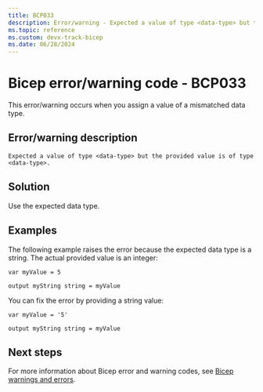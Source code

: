 ```yaml
---
title: BCP033
description: Error/warning - Expected a value of type <data-type> but the provided value is of type <data-type>.
ms.topic: reference
ms.custom: devx-track-bicep
ms.date: 06/28/2024
---
```


# Bicep error/warning code - BCP033

This error/warning occurs when you assign a value of a mismatched data type.

## Error/warning description

`Expected a value of type <data-type> but the provided value is of type <data-type>.`

## Solution

Use the expected data type.  

## Examples

The following example raises the error because the expected data type is a string. The actual provided value is an integer:

```bicep
var myValue = 5

output myString string = myValue
```

You can fix the error by providing a string value:

```bicep
var myValue = '5'

output myString string = myValue
```

## Next steps

For more information about Bicep error and warning codes, see [Bicep warnings and errors](./bicep-error-codes.md).